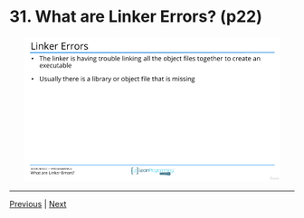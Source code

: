 # 31. What are Linker Errors? (p22)


<p align="center" >
    <img src="../images/31_What-are-Linker-Errors.png" width="90%" >
</p> 



---

[Previous](./30_What-are-Compiler-Warnings%3F.md) | [Next](./32_What-are-Runtime-Errors%3F.md)